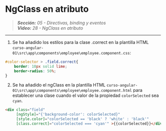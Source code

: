 # NgClass en atributo
 
> _**Sección:** 05 - Directivas, binding y eventos_  
> _**Video:** 28 - NgClass en atributo_  

---

1. Se ha añadido los estilos para la clase .correct en la plantilla HTML `curso-angular-01\src\app\components\employee\employee.component.css`:

```css
#color-selector > .field.correct{
    border: 10px solid lime;
    border-radius: 50%;
}
```

2. Se ha añadido el ngClass en la plantilla HTML `curso-angular-01\src\app\components\employee\employee.component.html` para establecer una clase cuando el valor de la propiedad `colorSelected` sea `cyan`.

```html
<div class="field"
     [ngStyle]="{'background-color': colorSelected}"
     [style.color]="colorSelected == 'black' ? 'white' : 'black'"
     [class.correct]="colorSelected === 'cyan'" >{{colorSelected}}</div>
```